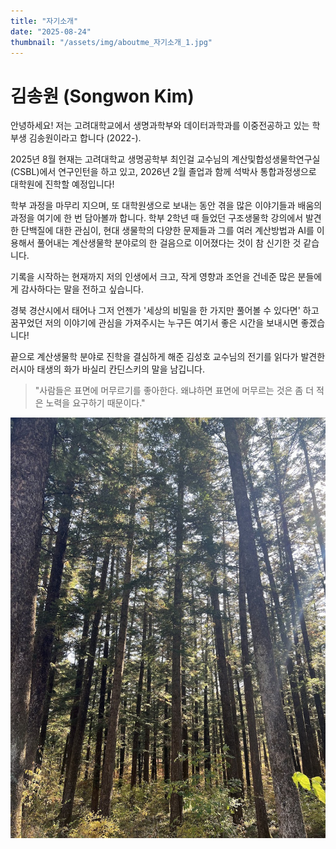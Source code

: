 ```yaml
---
title: "자기소개"
date: "2025-08-24"
thumbnail: "/assets/img/aboutme_자기소개_1.jpg"
---
```


# 김송원 (Songwon Kim)

안녕하세요! 저는 고려대학교에서 생명과학부와 데이터과학과를 이중전공하고 있는 학부생 김송원이라고 합니다 (2022-).  

2025년 8월 현재는 고려대학교 생명공학부 최인걸 교수님의 계산및합성생물학연구실(CSBL)에서 연구인턴을 하고 있고, 2026년 2월 졸업과 함께 석박사 통합과정생으로 대학원에 진학할 예정입니다!  

학부 과정을 마무리 지으며, 또 대학원생으로 보내는 동안 겪을 많은 이야기들과 배움의 과정을 여기에 한 번 담아볼까 합니다. 학부 2학년 때 들었던 구조생물학 강의에서 발견한 단백질에 대한 관심이, 현대 생물학의 다양한 문제들과 그를 여러 계산방법과 AI를 이용해서 풀어내는 계산생물학 분야로의 한 걸음으로 이어졌다는 것이 참 신기한 것 같습니다.  

기록을 시작하는 현재까지 저의 인생에서 크고, 작게 영향과 조언을 건네준 많은 분들에게 감사하다는 말을 전하고 싶습니다.  

경북 경산시에서 태어나 그저 언젠가 '세상의 비밀을 한 가지만 풀어볼 수 있다면' 하고 꿈꾸었던 저의 이야기에 관심을 가져주시는 누구든 여기서 좋은 시간을 보내시면 좋겠습니다!   

끝으로 계산생물학 분야로 진학을 결심하게 해준 김성호 교수님의 전기를 읽다가 발견한 러시아 태생의 화가 바실리 칸딘스키의 말을 남깁니다. 
> "사람들은 표면에 머무르기를 좋아한다. 왜냐하면 표면에 머무르는 것은 좀 더 적은 노력을 요구하기 때문이다."

![전나무](/assets/img/aboutme_자기소개_1.jpg "제 이름에 포함된 소나무 송, 소나무 과 중에서 제가 제일 좋아하고 닮고 싶은 전나무입니다.")